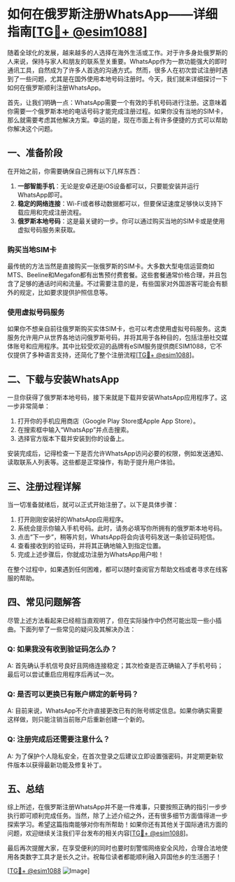 # 如何在俄罗斯注册WhatsApp——详细指南[[TG💪+ @esim1088](https://t.me/s/esim1088)]

随着全球化的发展，越来越多的人选择在海外生活或工作。对于许多身处俄罗斯的人来说，保持与家人和朋友的联系至关重要。WhatsApp作为一款功能强大的即时通讯工具，自然成为了许多人首选的沟通方式。然而，很多人在初次尝试注册时遇到了一些问题，尤其是在国外使用本地号码注册时。今天，我们就来详细探讨一下如何在俄罗斯顺利注册WhatsApp。

首先，让我们明确一点：WhatsApp需要一个有效的手机号码进行注册。这意味着你需要一个俄罗斯本地的电话号码才能完成注册过程。如果你没有当地的SIM卡，那么就需要考虑其他解决方案。幸运的是，现在市面上有许多便捷的方式可以帮助你解决这个问题。

## 一、准备阶段

在开始之前，你需要确保自己拥有以下几样东西：

1. **一部智能手机**：无论是安卓还是iOS设备都可以，只要能安装并运行WhatsApp即可。
2. **稳定的网络连接**：Wi-Fi或者移动数据都可以，但要保证速度足够快以支持下载应用和完成注册流程。
3. **俄罗斯本地号码**：这是最关键的一步。你可以通过购买当地的SIM卡或是使用虚拟号码服务来获取。

### 购买当地SIM卡

最传统的方法当然是直接购买一张俄罗斯的SIM卡。大多数大型电信运营商如MTS、Beeline和Megafon都有出售预付费套餐。这些套餐通常价格合理，并且包含了足够的通话时间和流量。不过需要注意的是，有些国家对外国游客可能会有额外的规定，比如要求提供护照信息等。

### 使用虚拟号码服务

如果你不想亲自前往俄罗斯购买实体SIM卡，也可以考虑使用虚拟号码服务。这类服务允许用户从世界各地访问俄罗斯号码，并将其用于各种目的，包括注册社交媒体账号和应用程序。其中比较受欢迎的品牌有eSIM服务提供商ESIM1088，它不仅提供了多种语言支持，还简化了整个注册流程[[TG💪+ @esim1088](https://t.me/s/esim1088)]。

## 二、下载与安装WhatsApp

一旦你获得了俄罗斯本地号码，接下来就是下载并安装WhatsApp应用程序了。这一步非常简单：

1. 打开你的手机应用商店（Google Play Store或Apple App Store）。
2. 在搜索框中输入“WhatsApp”并点击搜索。
3. 选择官方版本下载并安装到你的设备上。

安装完成后，记得检查一下是否允许WhatsApp访问必要的权限，例如发送通知、读取联系人列表等。这些都是正常操作，有助于提升用户体验。

## 三、注册过程详解

当一切准备就绪后，就可以正式开始注册了。以下是具体步骤：

1. 打开刚刚安装好的WhatsApp应用程序。
2. 系统会提示你输入手机号码。此时，请务必填写你所拥有的俄罗斯本地号码。
3. 点击“下一步”，稍等片刻，WhatsApp将会向该号码发送一条验证码短信。
4. 查看接收到的验证码，并将其正确地输入到指定位置。
5. 完成上述步骤后，你就成功注册为WhatsApp用户啦！

在整个过程中，如果遇到任何困难，都可以随时查阅官方帮助文档或者寻求在线客服的帮助。

## 四、常见问题解答

尽管上述方法看起来已经相当直观明了，但在实际操作中仍然可能出现一些小插曲。下面列举了一些常见的疑问及其解决办法：

### Q: 如果我没有收到验证码怎么办？
A: 首先确认手机信号良好且网络连接稳定；其次检查是否正确输入了手机号码；最后可以尝试重启应用程序后再试一次。

### Q: 是否可以更换已有账户绑定的新号码？
A: 目前来说，WhatsApp不允许直接更改已有的账号绑定信息。如果你确实需要这样做，则只能注销当前账户后重新创建一个新的。

### Q: 注册完成后还需要注意什么？
A: 为了保护个人隐私安全，在首次登录之后建议立即设置强密码，并定期更新软件版本以获得最新功能及修复补丁。

## 五、总结

综上所述，在俄罗斯注册WhatsApp并不是一件难事，只要按照正确的指引一步步执行即可顺利完成任务。当然，除了上述介绍之外，还有很多细节方面值得进一步探索学习。希望这篇指南能够对你有所帮助！如果你还有其他关于国际通讯方面的问题，欢迎继续关注我们平台发布的相关内容[[TG💪+ @esim1088](https://t.me/s/esim1088)]。

最后再次提醒大家，在享受便利的同时也要时刻警惕网络安全风险，合理合法地使用各类数字工具才是长久之计。祝每位读者都能顺利融入异国他乡的生活圈子！

[[TG💪+ @esim1088](https://t.me/s/esim1088) ![Image](https://i.postimg.cc/4NQfJmqS/Snipaste-2025-05-13-00-14-12.png)]